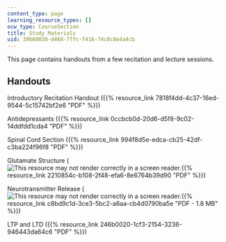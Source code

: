 ```yaml
---
content_type: page
learning_resource_types: []
ocw_type: CourseSection
title: Study Materials
uid: 39b60020-d468-7ffc-f416-74c0c8e4a4cb
---
```


This page contains handouts from a few recitation and lecture sessions.

Handouts
--------

Introductory Recitation Handout ({{% resource_link 7818f4dd-4c37-16ed-9544-5c15742bf2e6 "PDF" %}})

Antidepressants ({{% resource_link 0ccbcb0d-20d6-d5f8-9c02-14ddfdd1cda4 "PDF" %}})

Spinal Cord Section ({{% resource_link 994f8d5e-edca-cb25-42df-c3ba224f96f8 "PDF" %}})

Glutamate Structure (![This resource may not render correctly in a screen reader.](/images/inacessible.gif){{% resource_link 2210854c-b108-2f48-efa6-8e6764b39d90 "PDF" %}})

Neurotransmitter Release (![This resource may not render correctly in a screen reader.](/images/inacessible.gif){{% resource_link c8bd9c1d-3ce3-5bc2-a6aa-cb4d0790ba5e "PDF - 1.8 MB" %}})

LTP and LTD ({{% resource_link 246b0020-1cf3-2154-3236-946443da64c6 "PDF" %}})